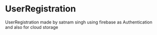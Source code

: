 # UserRegistration
UserRegistration made by satnam singh using firebase as Authentication and also for cloud storage
